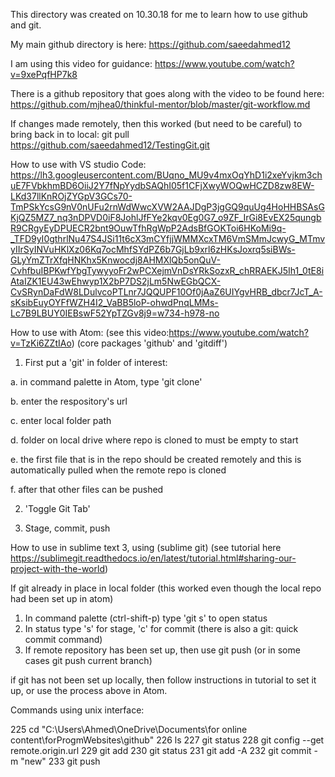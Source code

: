 This directory was created on 10.30.18 for me to learn how to use github and git.

My main github directory is here:  https://github.com/saeedahmed12

I am using this video for guidance:
https://www.youtube.com/watch?v=9xePqfHP7k8


There is a github repository that goes along with the video to be found here:
https://github.com/mjhea0/thinkful-mentor/blob/master/git-workflow.md

If changes made remotely, then this worked (but need to be careful) to bring back in to local:
git pull https://github.com/saeedahmed12/TestingGit.git

How to use with VS studio Code:
https://lh3.googleusercontent.com/BUqno_MU9v4mxOqYhD1i2xeYvjkm3chuE7FVbkhmBD6OiiJ2Y7fNpYydbSAQhI05f1CFjXwyWOQwHCZD8zw8EW-LKd37llKnROjZYGpV3GCs70-TmPSkYcsG9nV0nUFu2rnWdWwcXVW2AAJDgP3jgGQ9quUg4HoHHBSAsGKjQZ5MZ7_nq3nDPVD0iF8JohlJfFYe2kqv0Eg0G7_o9ZF_IrGi8EvEX25qungbR9CRgyEyDPUECR2bnt9OuwTfhRgWpP2AdsBfGOKToi6HKoMi9q-_TFD9yI0gthrlNu47S4JSi11t6cX3mCYfjjWMMXcxTM6VmSMmJcwyG_MTmvyIIrSyINVuHKlXz06Kq7ocMhfSYdPZ6b7GjLb9xrl6zHKsJoxrq5siBWs-GLyYmZTrXfqHNKhx5Knwocdj8AHMXlQb5onQuV-CvhfbuIBPKwfYbgTywyyoFr2wPCXejmVnDsYRkSozxR_chRRAEKJ5Ih1_0tE8iAtaIZK1EU43wEhwyp1X2bP7DS2jLm5NwEGbQCX-CvSRynDaFdW8LDulvcoPTLnr7JQQUPF10Of0jAaZ6UIYgvHRB_dbcr7JcT_A-sKsibEuyOYFfWZH4I2_VaBB5loP-ohwdPnqLMMs-Lc7B9LBUY0IEBswF52YpTZGv8j9=w734-h978-no


How to use with Atom:
(see this video:https://www.youtube.com/watch?v=TzKi6ZZtIAo)
(core packages 'github' and 'gitdiff')

1. First put a 'git' in folder of interest:

  a. in command palette in Atom, type 'git clone'
  
  b. enter the respository's url
  
  c. enter local folder path
  
  d. folder on local drive where repo is cloned to must be empty to start
  
  e. the first file that is in the repo should be created remotely and this is automatically pulled when the remote repo is cloned
  
  f. after that other files can be pushed

2. 'Toggle Git Tab'

3.  Stage, commit, push


How to use in sublime text 3, using (sublime git)
(see tutorial here   https://sublimegit.readthedocs.io/en/latest/tutorial.html#sharing-our-project-with-the-world)


If git already in place in local folder (this worked even though the local repo had been set up in atom)
1. In command palette (ctrl-shift-p) type 'git s' to open status
2. In status type 's' for stage, 'c' for commit (there is also a git: quick commit command)
3. If remote repository has been set up, then use git push (or in some cases git push current branch)

if git has not been set up locally, then follow instructions in tutorial to set it up, or use the process above in Atom.


Commands using unix interface:

  225  cd "C:\Users\Ahmed\OneDrive\Documents\for online content\forProgmWebsites\github"
  226  ls
  227  git status
  228  git config --get remote.origin.url
  229  git add
  230  git status
  231  git add -A
  232  git commit -m "new"
  233  git push



